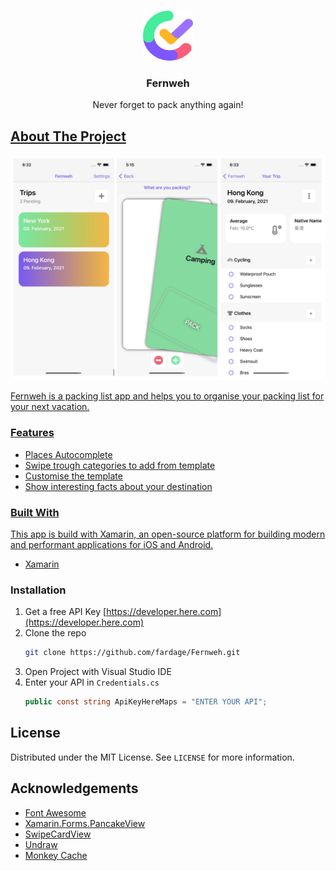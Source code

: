<br />

<p align="center">
  <a href="https://github.com/othneildrew/Best-README-Template">
    <img src="images/logo.png" alt="Logo" width="80" height="80">
  </a>
  <h3 align="center">Fernweh</h3>
  <p align="center">
    Never forget to pack anything again!
    <br />
    <a href="https://github.com/othneildrew/Best-README-Template">
  </p>

## About The Project

![Screenshots](images/screenshot.jpg)

Fernweh is a packing list app and helps you to organise your packing list for your next vacation.

### Features

- Places Autocomplete
- Swipe trough categories to add from template
- Customise the template
- Show interesting facts about your destination

### Built With

This app is build with Xamarin, an open-source platform for building modern and performant applications for iOS and Android.
* [Xamarin](https://github.com/xamarin/Xamarin.Forms)

### Installation

1. Get a free API Key [https://developer.here.com](https://developer.here.com)
2. Clone the repo
   ```sh
   git clone https://github.com/fardage/Fernweh.git
   ```
3. Open Project with Visual Studio IDE
4. Enter your API in `Credentials.cs`
   ```c#
   public const string ApiKeyHereMaps = "ENTER YOUR API";
   ```

## License

Distributed under the MIT License. See `LICENSE` for more information.

## Acknowledgements
* [Font Awesome](https://fontawesome.com)
* [Xamarin.Forms.PancakeView](https://github.com/sthewissen/Xamarin.Forms.PancakeView)
* [SwipeCardView](https://github.com/markolazic88/SwipeCardView)
* [Undraw](https://undraw.co)
* [Monkey Cache](https://github.com/jamesmontemagno/monkey-cache)

